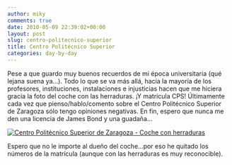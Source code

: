 ```yaml
---
author: miky
comments: true
date: 2010-05-09 22:39:02+00:00
layout: post
slug: centro-politecnico-superior
title: Centro Politécnico Superior
categories: day-by-day
---
```


Pese a que guardo muy buenos recuerdos de mi época universitaria (qué lejana suena ya...). Todo lo que se va más allá, hacia la mayoría de los profesores, instituciones, instalaciones e injusticias hacen que me hiciera gracia la foto del coche con las herraduras. ¡Y matrícula CPS! Últimamente cada vez que pienso/hablo/comento sobre el Centro Politécnico Superior de Zaragoza sólo tengo opiniones negativas. En fin, espero que nunca me den una licencia de James Bond y una guadaña...

[![Centro Politécnico Superior de Zaragoza - Coche con herraduras](http://www.dosidiotas.com/wp-content/centro-politecnico-superior-300x214.jpg)](http://www.dosidiotas.com/wp-content/centro-politecnico-superior.jpg)

Espero que no le importe al dueño del coche...por eso he quitado los números de la matrícula (aunque con las herraduras es muy reconocible).
